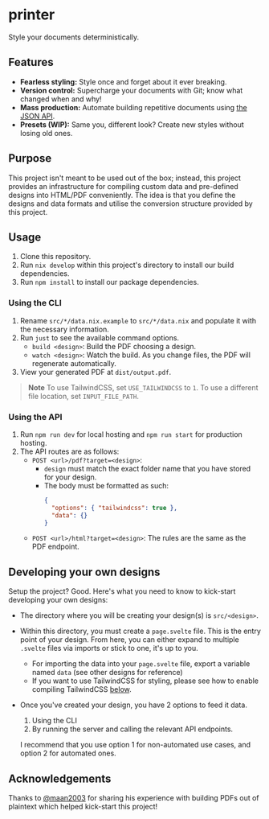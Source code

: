 # printer

Style your documents deterministically.

## Features

- **Fearless styling:** Style once and forget about it ever breaking.
- **Version control:** Supercharge your documents with Git; know what changed when and why!
- **Mass production:** Automate building repetitive documents using [the JSON API](#using-the-api).
- **Presets (WIP):** Same you, different look? Create new styles without losing old ones.

## Purpose

This project isn't meant to be used out of the box; instead, this project provides an infrastructure for compiling custom data and pre-defined designs into HTML/PDF conveniently. The idea is that you define the designs and data formats and utilise the conversion structure provided by this project.

## Usage

1. Clone this repository.
2. Run `nix develop` within this project's directory to install our build dependencies.
3. Run `npm install` to install our package dependencies.

### Using the CLI

1. Rename `src/*/data.nix.example` to `src/*/data.nix` and populate it with the necessary information.
2. Run `just` to see the available command options.
   - `build <design>`: Build the PDF choosing a design.
   - `watch <design>`: Watch the build. As you change files, the PDF will regenerate automatically.
3. View your generated PDF at `dist/output.pdf`.

> **Note**
> To use TailwindCSS, set `USE_TAILWINDCSS` to `1`.
> To use a different file location, set `INPUT_FILE_PATH`.

### Using the API

1. Run `npm run dev` for local hosting and `npm run start` for production hosting.
2. The API routes are as follows:
   - `POST <url>/pdf?target=<design>`:
     - `design` must match the exact folder name that you have stored for your design.
     - The body must be formatted as such:
       ```json
       {
         "options": { "tailwindcss": true },
         "data": {}
       }
       ```
   - `POST <url>/html?target=<design>`: The rules are the same as the PDF endpoint.

## Developing your own designs

Setup the project? Good. Here's what you need to know to kick-start developing your own designs:

- The directory where you will be creating your design(s) is `src/<design>`.
- Within this directory, you must create a `page.svelte` file. This is the entry point of your design. From here, you can either expand to multiple `.svelte` files via imports or stick to one, it's up to you.
  - For importing the data into your `page.svelte` file, export a variable named `data` (see other designs for reference)
  - If you want to use TailwindCSS for styling, please see how to enable compiling TailwindCSS [below](#usage).
- Once you've created your design, you have 2 options to feed it data.

  1. Using the CLI
  2. By running the server and calling the relevant API endpoints.

  I recommend that you use option 1 for non-automated use cases, and option 2 for automated ones.

## Acknowledgements

Thanks to [@maan2003](https://github.com/maan2003) for sharing his experience with building PDFs out of plaintext which helped kick-start this project!
